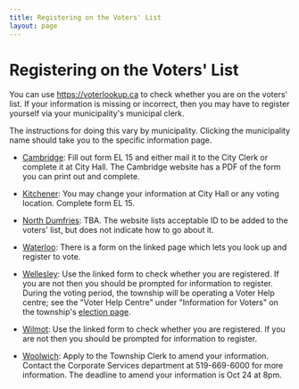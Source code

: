 ```yaml
---
title: Registering on the Voters' List
layout: page
---
```


# Registering on the Voters' List

You can use <https://voterlookup.ca> to check whether you are on the
voters' list. If your information is missing or incorrect, then you
may have to register yourself via your municipality's municipal
clerk.

The instructions for doing this vary by municipality. Clicking the
municipality name should take you to the specific information page.

- [Cambridge](https://www.cambridge.ca/en/learn-about/Elections.aspx):
  Fill out form EL 15 and either mail it to the City Clerk or complete
  it at City Hall. The Cambridge website has a PDF of the form you can
  print out and complete.

- [Kitchener](https://www.kitchener.ca/en/council-and-city-administration/voter-notification-card.aspx):
  You may change your information at City Hall or any
  voting location. Complete form EL 15. 

- [North
  Dumfries](https://www.northdumfries.ca/en/township-services/information-for-voters-.aspx):
  TBA. The website lists acceptable ID to be added to the voters'
  list, but does not indicate how to go about it.

- [Waterloo](https://www.waterloo.ca/en/government/register-to-vote.aspx):
  There is a form on the linked page which lets you look up and
  register to vote.

- [Wellesley](https://forms.wellesley.ca/Voter-List-Look-up): Use the
  linked form to check whether you are registered. If you are not then you
  should be prompted for information to register. During the voting
  period, the township will be operating a Voter Help centre; see the
  "Voter Help Centre" under "Information for Voters" on the township's
  [election
  page](https://www.wellesley.ca/en/township-services/elections.aspx). 

- [Wilmot](https://www.wilmot.ca/en/township-office/voters--list.aspx):
  Use the linked form to check whether you are registered. If you are
  not then you should be prompted for information to register. 

- [Woolwich](https://www.woolwich.ca/en/township-services/information-for-voters.aspx):
  Apply to the Township Clerk to amend your information. Contact 
  the Corporate Services department at 519-669-6000 for more information. 
  The deadline to amend your information is Oct 24 at 8pm.
